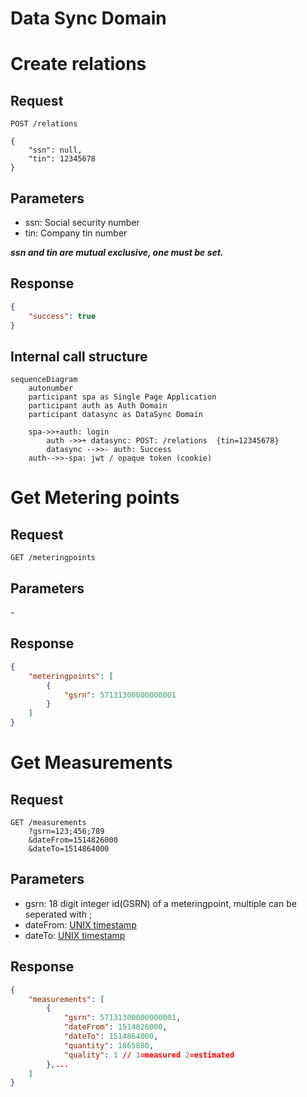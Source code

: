 # Data Sync Domain

# Create relations

## Request

```text
POST /relations

{
    "ssn": null,
    "tin": 12345678
}
```

## Parameters

- ssn: Social security number
- tin: Company tin number

***ssn and tin are mutual exclusive, one must be set.***

## Response

```json
{
    "success": true
}
```

## Internal call structure

```mermaid
sequenceDiagram
    autonumber
    participant spa as Single Page Application
    participant auth as Auth Domain
    participant datasync as DataSync Domain

    spa->>+auth: login
        auth ->>+ datasync: POST: /relations  {tin=12345678}
        datasync -->>- auth: Success
    auth-->>-spa: jwt / opaque token (cookie)

```

# Get Metering points


## Request

```text
GET /meteringpoints
```

## Parameters

\-

## Response

```json
{
    "meteringpoints": [
        {
            "gsrn": 57131300000000001
        }
    ]
}
```



# Get Measurements

## Request

```text
GET /measurements
    ?gsrn=123;456;789
    &dateFrom=1514826000
    &dateTo=1514864000
```

## Parameters

- gsrn: 18 digit integer id(GSRN) of a meteringpoint, multiple can be seperated with ;
- dateFrom: [UNIX timestamp](conventions.md#date-from-and-to)
- dateTo: [UNIX timestamp](conventions.md#date-from-and-to)


## Response

```json
{
    "measurements": [
        {
            "gsrn": 57131300000000001,
            "dateFrom": 1514826000,
            "dateTo": 1514864000,
            "quantity": 1865880,
            "quality": 1 // 1=measured 2=estimated
        },...
    ]
}
```

